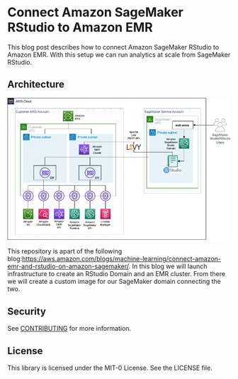 # Connect Amazon SageMaker RStudio to Amazon EMR
This blog post describes how to connect Amazon SageMaker RStudio to Amazon EMR. With this setup we can run analytics at scale from SageMaker RStudio. 

## Architecture
![](images/sagemaker-emr.drawio.png)

This repository is apart of the following blog:https://aws.amazon.com/blogs/machine-learning/connect-amazon-emr-and-rstudio-on-amazon-sagemaker/. In this blog we will launch infrastructure to create an RStudio Domain and an EMR cluster. From there we will create a custom image for our SageMaker domain connecting the two.  

## Security

See [CONTRIBUTING](CONTRIBUTING.md#security-issue-notifications) for more information.

## License

This library is licensed under the MIT-0 License. See the LICENSE file.




